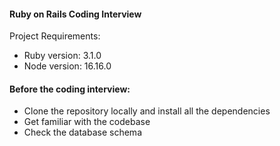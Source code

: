 #### Ruby on Rails Coding Interview

Project Requirements:

* Ruby version: 3.1.0
* Node version: 16.16.0

#### Before the coding interview:

* Clone the repository locally and install all the dependencies
* Get familiar with the codebase
* Check the database schema

